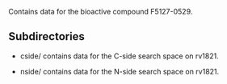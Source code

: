 Contains data for the bioactive compound F5127-0529.

## Subdirectories

- cside/ contains data for the C-side search space on rv1821.

- nside/ contains data for the N-side search space on rv1821.

